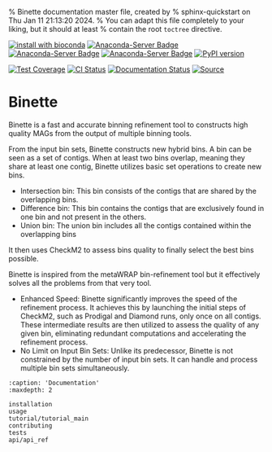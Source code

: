 % Binette documentation master file, created by
% sphinx-quickstart on Thu Jan 11 21:13:20 2024.
% You can adapt this file completely to your liking, but it should at least
% contain the root `toctree` directive.


[![install with bioconda](https://img.shields.io/badge/install%20with-bioconda-brightgreen.svg?style=flat)](http://bioconda.github.io/recipes/binette/README.html)  [![Anaconda-Server Badge](https://anaconda.org/bioconda/binette/badges/downloads.svg)](https://anaconda.org/bioconda/binette)
[![Anaconda-Server Badge](https://anaconda.org/bioconda/binette/badges/license.svg)](https://anaconda.org/bioconda/binette) 
[![Anaconda-Server Badge](https://anaconda.org/bioconda/binette/badges/version.svg)](https://anaconda.org/bioconda/binette)
[![PyPI version](https://badge.fury.io/py/Binette.svg)](https://badge.fury.io/py/Binette)


[![Test Coverage](https://genotoul-bioinfo.github.io/Binette/coverage-badge.svg)](https://genotoul-bioinfo.github.io/Binette/) 
[![CI Status](https://github.com/genotoul-bioinfo/Binette/actions/workflows/binette_ci.yml/badge.svg)](https://github.com/genotoul-bioinfo/Binette/actions/workflows)
[![Documentation Status](https://readthedocs.org/projects/binette/badge/?version=latest)](https://binette.readthedocs.io/en/latest/?badge=latest)
[![Source](https://img.shields.io/badge/source-GitHub-303030.svg?maxAge=2678400&style=flat-square)](https://github.com/genotoul-bioinfo/Binette)

# Binette


Binette is a fast and accurate binning refinement tool to constructs high quality MAGs from the output of multiple binning tools.

From the input bin sets, Binette constructs new hybrid bins. A bin can be seen as a set of contigs. When at least two bins overlap, meaning they share at least one contig, Binette utilizes basic set operations to create new bins.
- Intersection bin: This bin consists of the contigs that are shared by the overlapping bins. 
- Difference bin: This bin contains the contigs that are exclusively found in one bin and not present in the others.
- Union bin: The union bin includes all the contigs contained within the overlapping bins

It then uses CheckM2 to assess bins quality to finally select the best bins possible.

Binette is inspired from the metaWRAP bin-refinement tool but it effectively solves all the problems from that very tool. 
- Enhanced Speed: Binette significantly improves the speed of the refinement process. It achieves this by launching the initial steps of CheckM2, such as Prodigal and Diamond runs, only once on all contigs. These intermediate results are then utilized to assess the quality of any given bin, eliminating redundant computations and accelerating the refinement process.
- No Limit on Input Bin Sets: Unlike its predecessor, Binette is not constrained by the number of input bin sets. It can handle and process multiple bin sets simultaneously.




```{toctree}
:caption: 'Documentation'
:maxdepth: 2

installation
usage
tutorial/tutorial_main
contributing
tests
api/api_ref
```

